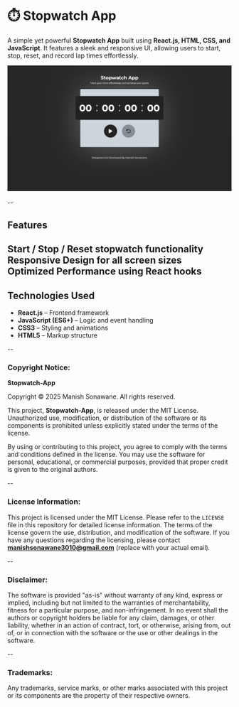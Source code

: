 # ⏱️ Stopwatch App  

A simple yet powerful **Stopwatch App** built using **React.js, HTML, CSS, and JavaScript**. It features a sleek and responsive UI, allowing users to start, stop, reset, and record lap times effortlessly.  

![Stopwatch App](public/img/image.png)

--

## Features  
**Start / Stop / Reset** stopwatch functionality  
**Responsive Design** for all screen sizes  
**Optimized Performance** using React hooks  
--

## Technologies Used  
- **React.js** – Frontend framework  
- **JavaScript (ES6+)** – Logic and event handling  
- **CSS3** – Styling and animations  
- **HTML5** – Markup structure  

--


### Copyright Notice:
**Stopwatch-App**

Copyright © 2025 Manish Sonawane. All rights reserved.

This project, **Stopwatch-App**, is released under the MIT License. Unauthorized use, modification, or distribution of the software or its components is prohibited unless explicitly stated under the terms of the license.

By using or contributing to this project, you agree to comply with the terms and conditions defined in the license. You may use the software for personal, educational, or commercial purposes, provided that proper credit is given to the original authors.

--

### License Information:
This project is licensed under the MIT License. Please refer to the `LICENSE` file in this repository for detailed license information. The terms of the license govern the use, distribution, and modification of the software. If you have any questions regarding the licensing, please contact **manishsonawane3010@gmail.com** (replace with your actual email).

--

### Disclaimer:
The software is provided "as-is" without warranty of any kind, express or implied, including but not limited to the warranties of merchantability, fitness for a particular purpose, and non-infringement. In no event shall the authors or copyright holders be liable for any claim, damages, or other liability, whether in an action of contract, tort, or otherwise, arising from, out of, or in connection with the software or the use or other dealings in the software.

--

### Trademarks:
Any trademarks, service marks, or other marks associated with this project or its components are the property of their respective owners.
